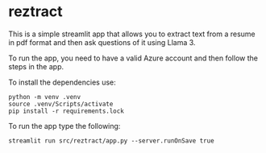 # reztract

This is a simple streamlit app that allows you to extract text from a resume in pdf format and then ask questions of it using Llama 3.

To run the app, you need to have a valid Azure account and then follow the steps in the app.

To install the dependencies use:

```
python -m venv .venv
source .venv/Scripts/activate
pip install -r requirements.lock
```

To run the app type the following:
```
streamlit run src/reztract/app.py --server.runOnSave true
``` 
